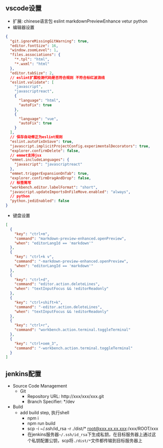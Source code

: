 ## vscode设置
* 扩展: chinese语言包 eslint markdownPreviewEnhance vetur python
* 编辑器设置
``` json
{
  "git.ignoreMissingGitWarning": true,
  "editor.fontSize": 16,
  "window.zoomLevel": 1,
  "files.associations": {
    "*.tpl": "html",
    "*.wxml": "html"
  },
  "editor.tabSize": 2,
  // eslint扩展检测代码是否符合规则 不符合标红波浪线
  "eslint.validate": [
    "javascript",
    "javascriptreact",
    {
      "language": "html",
      "autoFix": true
    },
    {
      "language": "vue",
      "autoFix": true
    }
  ],
  // 保存自动修正为eslint规则
  "eslint.autoFixOnSave": true,
  "javascript.implicitProjectConfig.experimentalDecorators": true,
  "explorer.confirmDelete": false,
  // emmet支持jsx
  "emmet.includeLanguages": {
    "javascript": "javascriptreact"
  },
  "emmet.triggerExpansionOnTab": true,
  "explorer.confirmDragAndDrop": false,
  // 标签简写
  "workbench.editor.labelFormat": "short",
  "javascript.updateImportsOnFileMove.enabled": "always",
  // python
  "python.jediEnabled": false
}
```
* 键盘设置
``` json
[
  {
    "key": "ctrl+m",
    "command": "markdown-preview-enhanced.openPreview",
    "when": "editorLangId == 'markdown'"
  },
  {
    "key": "ctrl+k v",
    "command": "-markdown-preview-enhanced.openPreview",
    "when": "editorLangId == 'markdown'"
  },
  {
    "key": "ctrl+d",
    "command": "editor.action.deleteLines",
    "when": "textInputFocus && !editorReadonly"
  },
  {
    "key": "ctrl+shift+k",
    "command": "-editor.action.deleteLines",
    "when": "textInputFocus && !editorReadonly"
  },
  {
    "key": "ctrl+r",
    "command": "workbench.action.terminal.toggleTerminal"
  },
  {
    "key": "ctrl+oem_3",
    "command": "-workbench.action.terminal.toggleTerminal"
  }
]
```
## jenkins配置
* Source Code Management
  * Git
    * Repository URL: http://xxx/xxx/xxx.git
    * Branch Specifier: */dev
* Build
  * add build step, 执行shell
    * npm i
    * npm run build
    * scp -i ~/.ssh/id_rsa -r ./dist/* root@xxx.xx.xx.xxx:/xxx/ROOT/xxx
    * 在jenkins服务器`~/.ssh/id_rsa`下生成私钥，在目标服务器上通过这个私钥配置公钥，scp将`./dist/*`文件都传输到目标服务器上